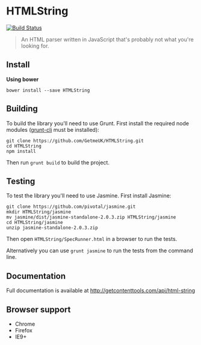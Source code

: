 # HTMLString

[![Build Status](https://travis-ci.org/GetmeUK/HTMLString.svg?branch=master)](https://travis-ci.org/GetmeUK/HTMLString)

> An HTML parser written in JavaScript that's probably not what you're looking for.

## Install

**Using bower**

```
bower install --save HTMLString
```

## Building
To build the library you'll need to use Grunt. First install the required node modules ([grunt-cli](http://gruntjs.com/getting-started) must be installed):
```
git clone https://github.com/GetmeUK/HTMLString.git
cd HTMLString
npm install
```

Then run `grunt build` to build the project.

## Testing
To test the library you'll need to use Jasmine. First install Jasmine:
```
git clone https://github.com/pivotal/jasmine.git
mkdir HTMLString/jasmine
mv jasmine/dist/jasmine-standalone-2.0.3.zip HTMLString/jasmine
cd HTMLString/jasmine
unzip jasmine-standalone-2.0.3.zip
```

Then open `HTMLString/SpecRunner.html` in a browser to run the tests.

Alternatively you can use `grunt jasmine` to run the tests from the command line. 

## Documentation
Full documentation is available at http://getcontenttools.com/api/html-string

## Browser support
- Chrome
- Firefox
- IE9+
